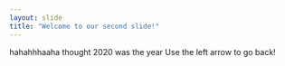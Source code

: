 ```yaml
---
layout: slide
title: "Welcome to our second slide!"
---
```

hahahhhaaha thought 2020 was the year
Use the left arrow to go back!